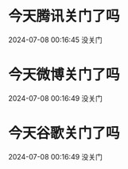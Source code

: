 # 今天腾讯关门了吗

2024-07-08 00:16:45 没关门

# 今天微博关门了吗

2024-07-08 00:16:49 没关门

# 今天谷歌关门了吗

2024-07-08 00:16:49 没关门

